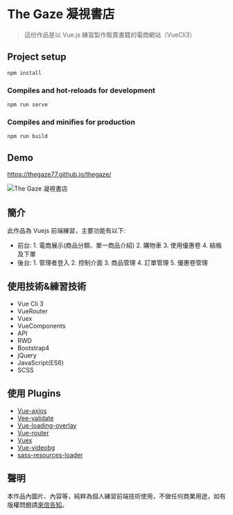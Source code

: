 # The Gaze 凝視書店

> 這份作品是以 Vue.js 練習製作販賣書籍的電商網站（VueCli3）

## Project setup

```
npm install
```

### Compiles and hot-reloads for development

```
npm run serve
```

### Compiles and minifies for production

```
npm run build
```

## Demo

<https://thegaze77.github.io/thegaze/>

![The Gaze 凝視書店](https://i.imgur.com/gdqAODJ.jpg)

## 簡介

此作品為 Vuejs 前端練習，主要功能有以下:

- 前台: 1. 電商展示(商品分類、單一商品介紹) 2. 購物車 3. 使用優惠卷 4. 結帳及下單
- 後台: 1. 管理者登入 2. 控制介面 3. 商品管理 4. 訂單管理 5. 優惠卷管理

## 使用技術&練習技術

- Vue Cli 3
- VueRouter
- Vuex
- VueComponents
- API
- RWD
- Bootstrap4
- jQuery
- JavaScript(ES6)
- SCSS

## 使用 Plugins

- [Vue-axios](https://www.npmjs.com/package/vue-axios)
- [Vee-validate](https://baianat.github.io/vee-validate/)
- [Vue-loading-overlay](https://www.npmjs.com/package/vue-loading-overlay)
- [Vue-router](https://router.vuejs.org/zh/)
- [Vuex](https://vuex.vuejs.org/)
- [Vue-videobg](http://pespantelis.github.io/vue-videobg/)
- [sass-resources-loader](https://github.com/shakacode/sass-resources-loader)

## 聲明

本作品內圖片、內容等，純粹為個人練習前端技術使用，不做任何商業用途，如有版權問題請[來信告知](mailto:thegaze77@gmail.com)。
